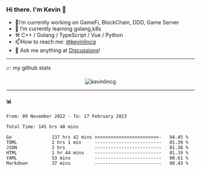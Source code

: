 ### Hi there. I'm Kevin 👋

- 🔭I’m currently working on GameFi, BlockChain, DDD, Game Server
- 🌱 I’m currently learning golang,k8s
-   :hammer_and_pick: C++ / Golang / TypeScript / Vue / Python
- 📫How to reach me: [@kevinlincg](https://twitter.com/kevinlincg) 
-   :thought_balloon: Ask me anything at [Discussions](https://github.com/kevinlincg/kevinlincg/discussions/new)!

---

📈 my github stats

<p align="center"> <img src="https://github-readme-stats-ouuan.vercel.app/api?username=kevinlincg&theme=dark&show_icons=true&count_private=true" alt="kevinlincg" />

---

#### :bar_chart: 

<!--START_SECTION:waka-->

```text
From: 09 November 2022 - To: 17 February 2023

Total Time: 145 hrs 48 mins

Go               137 hrs 42 mins >>>>>>>>>>>>>>>>>>>>>>>>-   94.45 %
TOML             2 hrs 1 min     -------------------------   01.39 %
JSON             2 hrs           -------------------------   01.38 %
HTML             1 hr 44 mins    -------------------------   01.19 %
YAML             53 mins         -------------------------   00.61 %
Markdown         37 mins         -------------------------   00.43 %
```

<!--END_SECTION:waka-->
